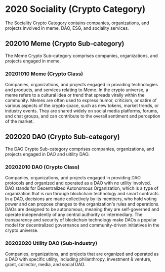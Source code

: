 # 2020 Sociality (Crypto Category)

The Sociality Crypto Category contains companies, organizations, and projects involved in meme, DAO, ESG, and sociality services.



## 202010 Meme (Crypto Sub-category)

The Meme Crypto Sub-category comprises companies, organizations, and projects engaged in meme.

### 20201010 Meme (Crypto Class)

Companies, organizations, and projects engaged in providing technologies and products, and services relating to Meme. In the crypto universe, a meme refers to a cultural idea or trend that spreads virally within the community. Memes are often used to express humor, criticism, or satire of various aspects of the crypto space, such as new tokens, market trends, or industry events. They are shared widely on social media platforms, forums, and chat groups, and can contribute to the overall sentiment and perception of the market.&#x20;





## 202020 DAO (Crypto Sub-category)

The DAO Crypto Sub-category comprises companies, organizations, and projects engaged in DAO and uitility DAO.

### 20202010 DAO (Crypto Class)

Companies, organizations, and projects engaged in providing DAO protocols and organized and operated as a DAO with no utility involved. DAO stands for Decentralized Autonomous Organization, which is a type of organization that is run through blockchain technology and smart contracts. In a DAO, decisions are made collectively by its members, who hold voting power and can propose changes to the organization's rules and operations. DAOs are designed to be autonomous, meaning they are self-governed and operate independently of any central authority or intermediary. The transparency and security of blockchain technology make DAOs a popular model for decentralized governance and community-driven initiatives in the crypto universe.

### 20202020 Utility DAO (Sub-Industry)

Companies, organizations, and projects that are organized and operated as a DAO with specific utility, including philanthropy, investment & venture, grant, collector, media, and social DAO.
